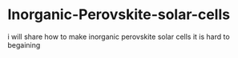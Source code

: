 # Inorganic-Perovskite-solar-cells
i will share how to make inorganic perovskite solar cells
it is hard to begaining
